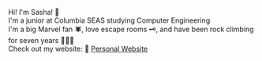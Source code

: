 Hi! I'm Sasha! 👋  
I'm a junior at Columbia SEAS studying Computer Engineering  
I'm a big Marvel fan 🕷, love escape rooms 🗝️, and have been rock climbing for seven years 🧗🏻‍♀️    
Check out my website: 🔗 [Personal Website]([https://sisler101.github.io/Portfolio/])


